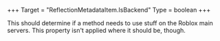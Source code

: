 +++
Target = "ReflectionMetadataItem.IsBackend"
Type = boolean
+++

This should determine if a method needs to use stuff on the Roblox main servers. This property isn't applied where it should be, though.